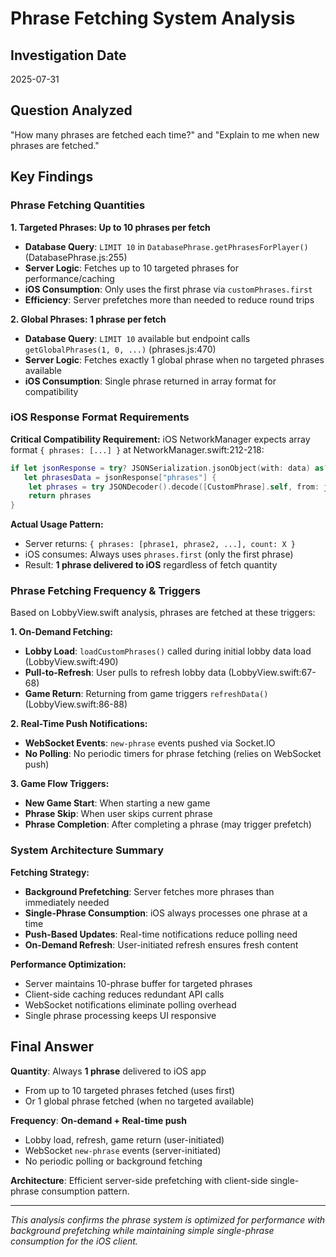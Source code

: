 # Phrase Fetching System Analysis

## Investigation Date
2025-07-31

## Question Analyzed
"How many phrases are fetched each time?" and "Explain to me when new phrases are fetched."

## Key Findings

### Phrase Fetching Quantities

**1. Targeted Phrases: Up to 10 phrases per fetch**
- **Database Query**: `LIMIT 10` in `DatabasePhrase.getPhrasesForPlayer()` (DatabasePhrase.js:255)
- **Server Logic**: Fetches up to 10 targeted phrases for performance/caching
- **iOS Consumption**: Only uses the first phrase via `customPhrases.first`
- **Efficiency**: Server prefetches more than needed to reduce round trips

**2. Global Phrases: 1 phrase per fetch**
- **Database Query**: `LIMIT 10` available but endpoint calls `getGlobalPhrases(1, 0, ...)` (phrases.js:470) 
- **Server Logic**: Fetches exactly 1 global phrase when no targeted phrases available
- **iOS Consumption**: Single phrase returned in array format for compatibility

### iOS Response Format Requirements

**Critical Compatibility Requirement:**
iOS NetworkManager expects array format `{ phrases: [...] }` at NetworkManager.swift:212-218:

```swift
if let jsonResponse = try? JSONSerialization.jsonObject(with: data) as? [String: Any],
   let phrasesData = jsonResponse["phrases"] {
    let phrases = try JSONDecoder().decode([CustomPhrase].self, from: jsonData)
    return phrases
}
```

**Actual Usage Pattern:**
- Server returns: `{ phrases: [phrase1, phrase2, ...], count: X }`
- iOS consumes: Always uses `phrases.first` (only the first phrase)
- Result: **1 phrase delivered to iOS** regardless of fetch quantity

### Phrase Fetching Frequency & Triggers

Based on LobbyView.swift analysis, phrases are fetched at these triggers:

**1. On-Demand Fetching:**
- **Lobby Load**: `loadCustomPhrases()` called during initial lobby data load (LobbyView.swift:490)
- **Pull-to-Refresh**: User pulls to refresh lobby data (LobbyView.swift:67-68)
- **Game Return**: Returning from game triggers `refreshData()` (LobbyView.swift:86-88)

**2. Real-Time Push Notifications:**
- **WebSocket Events**: `new-phrase` events pushed via Socket.IO
- **No Polling**: No periodic timers for phrase fetching (relies on WebSocket push)

**3. Game Flow Triggers:**
- **New Game Start**: When starting a new game
- **Phrase Skip**: When user skips current phrase
- **Phrase Completion**: After completing a phrase (may trigger prefetch)

### System Architecture Summary

**Fetching Strategy:**
- **Background Prefetching**: Server fetches more phrases than immediately needed
- **Single-Phrase Consumption**: iOS always processes one phrase at a time
- **Push-Based Updates**: Real-time notifications reduce polling need
- **On-Demand Refresh**: User-initiated refresh ensures fresh content

**Performance Optimization:**
- Server maintains 10-phrase buffer for targeted phrases
- Client-side caching reduces redundant API calls  
- WebSocket notifications eliminate polling overhead
- Single phrase processing keeps UI responsive

## Final Answer

**Quantity**: Always **1 phrase** delivered to iOS app
- From up to 10 targeted phrases fetched (uses first)
- Or 1 global phrase fetched (when no targeted available)

**Frequency**: **On-demand + Real-time push**
- Lobby load, refresh, game return (user-initiated)
- WebSocket `new-phrase` events (server-initiated)
- No periodic polling or background fetching

**Architecture**: Efficient server-side prefetching with client-side single-phrase consumption pattern.

---

*This analysis confirms the phrase system is optimized for performance with background prefetching while maintaining simple single-phrase consumption for the iOS client.*